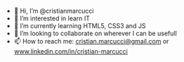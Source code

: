 - 👋 Hi, I’m @cristianmarcucci
- 👀 I’m interested in learn IT
- 🌱 I’m currently learning HTML5, CSS3 and JS
- 💞️ I’m looking to collaborate on wherever I can be usefull
- 📫 How to reach me: cristian.marcucci@gmail.com or www.linkedin.com/in/cristian-marcucci

<!---
cristianmarcucci/cristianmarcucci is a ✨ special ✨ repository because its `README.md` (this file) appears on your GitHub profile.
You can click the Preview link to take a look at your changes.
--->

